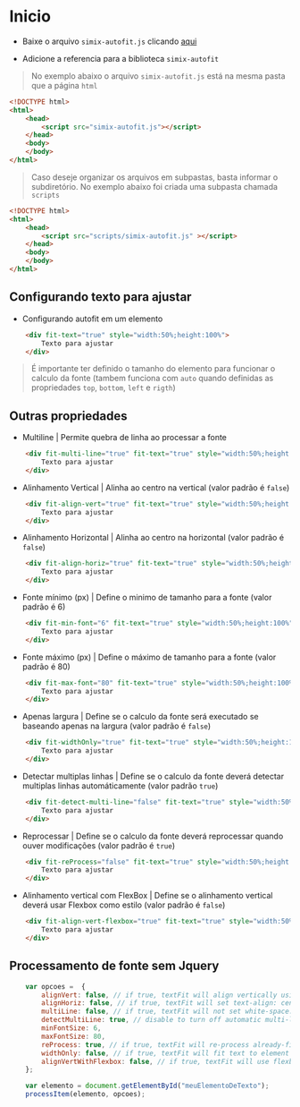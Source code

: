 # Inicio
- Baixe o arquivo `simix-autofit.js` clicando [aqui](simix-autofit.js)

- Adicione a referencia para a biblioteca `simix-autofit`

> No exemplo abaixo o arquivo `simix-autofit.js` está na mesma pasta que a página `html`

``` Html
<!DOCTYPE html>
<html>
	<head>
		<script src="simix-autofit.js"></script>
	</head>
	<body>
	</body>
</html>
```

> Caso deseje organizar os arquivos em subpastas, basta informar o subdiretório. No exemplo abaixo foi criada uma subpasta chamada `scripts`

``` Html
<!DOCTYPE html>
<html>
	<head>
		<script src="scripts/simix-autofit.js" ></script>
	</head>
	<body>
	</body>
</html>
```

## Configurando texto para ajustar

- Configurando autofit em um elemento

``` Html
	<div fit-text="true" style="width:50%;height:100%">
		Texto para ajustar
	</div>
```

> É importante ter definido o tamanho do elemento para funcionar o calculo da fonte (tambem funciona com `auto` quando definidas as propriedades `top`, `bottom`, `left` e `rigth`)

## Outras propriedades

- Multiline | Permite quebra de linha ao processar a fonte

``` Html
	<div fit-multi-line="true" fit-text="true" style="width:50%;height:100%">
		Texto para ajustar
	</div>
```

- Alinhamento Vertical | Alinha ao centro na vertical (valor padrão é `false`)

``` Html
	<div fit-align-vert="true" fit-text="true" style="width:50%;height:100%">
		Texto para ajustar
	</div>
```

- Alinhamento Horizontal | Alinha ao centro na horizontal (valor padrão é `false`)

``` Html
	<div fit-align-horiz="true" fit-text="true" style="width:50%;height:100%">
		Texto para ajustar
	</div>
```

- Fonte mínimo (px) | Define o minimo de tamanho para a fonte (valor padrão é 6)

``` Html
	<div fit-min-font="6" fit-text="true" style="width:50%;height:100%">
		Texto para ajustar
	</div>
```

- Fonte máximo (px) | Define o máximo de tamanho para a fonte (valor padrão é 80)

``` Html
	<div fit-max-font="80" fit-text="true" style="width:50%;height:100%">
		Texto para ajustar
	</div>
```


- Apenas largura | Define se o calculo da fonte será executado se baseando apenas na largura (valor padrão é `false`)

``` Html
	<div fit-widthOnly="true" fit-text="true" style="width:50%;height:100%">
		Texto para ajustar
	</div>
```

- Detectar multiplas linhas | Define se o calculo da fonte deverá detectar multiplas linhas automáticamente (valor padrão `true`)

``` Html
	<div fit-detect-multi-line="false" fit-text="true" style="width:50%;height:100%">
		Texto para ajustar
	</div>
```

- Reprocessar | Define se o calculo da fonte deverá reprocessar quando ouver modificações (valor padrão é `true`)

``` Html
	<div fit-reProcess="false" fit-text="true" style="width:50%;height:100%">
		Texto para ajustar
	</div>
```

- Alinhamento vertical com FlexBox | Define se o alinhamento vertical deverá usar Flexbox como estilo (valor padrão é `false`)

``` Html
	<div fit-align-vert-flexbox="true" fit-text="true" style="width:50%;height:100%">
		Texto para ajustar
	</div>
```

## Processamento de fonte sem Jquery

``` Javascript
	var opcoes =  {
		alignVert: false, // if true, textFit will align vertically using css tables
		alignHoriz: false, // if true, textFit will set text-align: center
		multiLine: false, // if true, textFit will not set white-space: no-wrap
		detectMultiLine: true, // disable to turn off automatic multi-line sensing
		minFontSize: 6,
		maxFontSize: 80,
		reProcess: true, // if true, textFit will re-process already-fit nodes. Set to 'false' for better performance
		widthOnly: false, // if true, textFit will fit text to element width, regardless of text height
		alignVertWithFlexbox: false, // if true, textFit will use flexbox for vertical alignment
	};

    var elemento = document.getElementById("meuElementoDeTexto");
	processItem(elemento, opcoes);
```